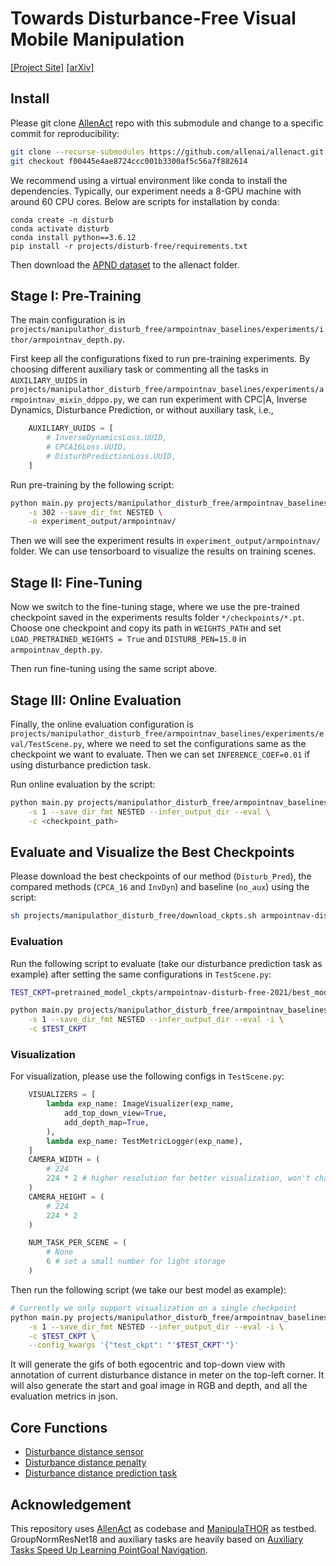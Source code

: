 # Towards Disturbance-Free Visual Mobile Manipulation
[[Project Site]](https://sites.google.com/view/disturb-free/home)  [[arXiv]](https://arxiv.org/abs/2112.12612)

## Install
Please git clone [AllenAct](https://github.com/allenai/allenact) repo with this submodule and change to a specific commit for reproducibility:
```bash
git clone --recurse-submodules https://github.com/allenai/allenact.git
git checkout f00445e4ae8724ccc001b3300af5c56a7f882614
```

We recommend using a virtual environment like conda to install the dependencies. Typically, our experiment needs a 8-GPU machine with around 60 CPU cores. Below are scripts for installation by conda:

```
conda create -n disturb
conda activate disturb
conda install python==3.6.12
pip install -r projects/disturb-free/requirements.txt
```

Then download the [APND dataset](https://github.com/allenai/manipulathor/tree/main/datasets) to the allenact folder.

## Stage I: Pre-Training
The main configuration is in `projects/manipulathor_disturb_free/armpointnav_baselines/experiments/ithor/armpointnav_depth.py`. 

First keep all the configurations fixed to run pre-training experiments. By choosing different auxiliary task or commenting all the tasks in `AUXILIARY_UUIDS` in `projects/manipulathor_disturb_free/armpointnav_baselines/experiments/armpointnav_mixin_ddppo.py`, we can run experiment with CPC|A, Inverse Dynamics, Disturbance Prediction, or without auxiliary task, i.e., 

```python
    AUXILIARY_UUIDS = [
        # InverseDynamicsLoss.UUID,
        # CPCA16Loss.UUID,
        # DisturbPredictionLoss.UUID,
    ]
```

Run pre-training by the following script:

```bash
python main.py projects/manipulathor_disturb_free/armpointnav_baselines/experiments/ithor/armpointnav_depth.py \
    -s 302 --save_dir_fmt NESTED \
    -o experiment_output/armpointnav/
```

Then we will see the experiment results in `experiment_output/armpointnav/` folder. We can use tensorboard to visualize the results on training scenes.

## Stage II: Fine-Tuning
Now we switch to the fine-tuning stage, where we use the pre-trained checkpoint saved in the experiments results folder `*/checkpoints/*.pt`. Choose one checkpoint and copy its path in `WEIGHTS_PATH` and set `LOAD_PRETRAINED_WEIGHTS = True` and `DISTURB_PEN=15.0` in `armpointnav_depth.py`.

Then run fine-tuning using the same script above.


## Stage III: Online Evaluation
Finally, the online evaluation configuration is `projects/manipulathor_disturb_free/armpointnav_baselines/experiments/eval/TestScene.py`, where we need to set the configurations same as the checkpoint we want to evaluate. Then we can set `INFERENCE_COEF=0.01` if using disturbance prediction task.

Run online evaluation by the script:

```bash
python main.py projects/manipulathor_disturb_free/armpointnav_baselines/experiments/eval/TestScene.py \
    -s 1 --save_dir_fmt NESTED --infer_output_dir --eval \
    -c <checkpoint_path>
```

## Evaluate and Visualize the Best Checkpoints
Please download the best checkpoints of our method (`Disturb_Pred`), the compared methods (`CPCA_16` and `InvDyn`) and baseline (`no_aux`) using the script:
```bash
sh projects/manipulathor_disturb_free/download_ckpts.sh armpointnav-disturb-free-2021
```

### Evaluation

Run the following script to evaluate (take our disturbance prediction task as example) after setting the same configurations in `TestScene.py`:

```bash
TEST_CKPT=pretrained_model_ckpts/armpointnav-disturb-free-2021/best_models/gnresnet18-woNormAdv-wact-man_sel-polar_radian-finetune-disturb_pen15.0_all-Disturb_Pred-gamma2.0/checkpoints/exp_resnet18-woNormAdv-wact-man_sel-polar_radian-finetune-disturb_pen15.0_all-Disturb_Pred-gamma2.0__stage_00__steps_000025054444.pt

python main.py projects/manipulathor_disturb_free/armpointnav_baselines/experiments/eval/TestScene.py \
    -s 1 --save_dir_fmt NESTED --infer_output_dir --eval -i \
    -c $TEST_CKPT
```

### Visualization

For visualization, please use the following configs in `TestScene.py`:
```python
    VISUALIZERS = [
        lambda exp_name: ImageVisualizer(exp_name, 
            add_top_down_view=True,
            add_depth_map=True,
        ),
        lambda exp_name: TestMetricLogger(exp_name),
    ]
    CAMERA_WIDTH = (
        # 224
        224 * 2 # higher resolution for better visualization, won't change the agent obs shape
    )
    CAMERA_HEIGHT = (
        # 224
        224 * 2
    )

    NUM_TASK_PER_SCENE = (
        # None
        6 # set a small number for light storage
    )
```
Then run the following script (we take our best model as example):
```bash
# Currently we only support visualization on a single checkpoint
python main.py projects/manipulathor_disturb_free/armpointnav_baselines/experiments/eval/TestScene.py \
    -s 1 --save_dir_fmt NESTED --infer_output_dir --eval -i \
    -c $TEST_CKPT \
    --config_kwargs '{"test_ckpt": "'$TEST_CKPT'"}'
```
It will generate the gifs of both egocentric and top-down view with annotation of current disturbance distance in meter on the top-left corner. It will also generate the start and goal image in RGB and depth, and all the evaluation metrics in json.

## Core Functions
* [Disturbance distance sensor](https://github.com/allenai/disturb-free/blob/main/manipulathor_plugin/disturb_sensor.py)
* [Disturbance distance penalty](https://github.com/allenai/allenact/blob/f00445e4ae8724ccc001b3300af5c56a7f882614/allenact_plugins/manipulathor_plugin/manipulathor_tasks.py#L441)
* [Disturbance distance prediction task](https://github.com/allenai/disturb-free/blob/main/armpointnav_baselines/models/disturb_pred_loss.py)

## Acknowledgement
This repository uses [AllenAct](https://github.com/allenai/allenact) as codebase and [ManipulaTHOR](https://github.com/allenai/manipulathor) as testbed. GroupNormResNet18 and auxiliary tasks are heavily based on [Auxiliary Tasks Speed Up Learning PointGoal Navigation](https://github.com/joel99/habitat-pointnav-aux). 
